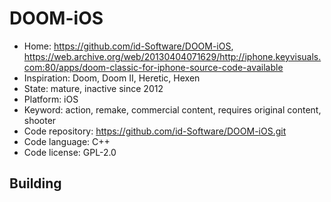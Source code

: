 # DOOM-iOS

- Home: https://github.com/id-Software/DOOM-iOS, https://web.archive.org/web/20130404071629/http://iphone.keyvisuals.com:80/apps/doom-classic-for-iphone-source-code-available
- Inspiration: Doom, Doom II, Heretic, Hexen
- State: mature, inactive since 2012
- Platform: iOS
- Keyword: action, remake, commercial content, requires original content, shooter
- Code repository: https://github.com/id-Software/DOOM-iOS.git
- Code language: C++
- Code license: GPL-2.0

## Building
